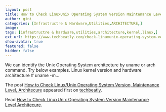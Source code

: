 ```yaml
---
layout: post
title: How to Check LinuxUnix Operating System Version Maintenance Level Architecure
author: gini
categories: [Infrastructre & Hardware,Utilities,ARCHITECTURE,]
image: 
tags: [infrastructre & hardware,utilities,architecture,kernel,linux,]
ext_url: https://www.techbeatly.com/check-linuxunix-operating-system-versionmaintenance-levelarchitecure/
show-avatar: true
featured: false
hidden: false
---
```


<p>We can identify the Unix Operating System architecture by uname or arch command. Try below examples. Linux kernel version and hardware architecture # uname -m&#46;&#46;&#46;</p>
<p>The post <a href="https://www.techbeatly.com/check-linuxunix-operating-system-versionmaintenance-levelarchitecure/" rel="nofollow">How to Check Linux/Unix Operating System Version, Maintenance Level, Architecure</a> appeared first on <a href="https://www.techbeatly.com" rel="nofollow">techbeatly</a>.</p>

Read [How to Check LinuxUnix Operating System Version Maintenance Level Architecure](https://www.techbeatly.com/check-linuxunix-operating-system-versionmaintenance-levelarchitecure/).